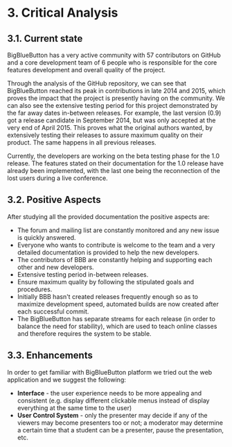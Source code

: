 # 3. Critical Analysis

## 3.1. Current state

BigBlueButton has a very active community with 57 contributors on GitHub and a core development team of 6 people who is responsible for the core features development and overall quality of the project.

Through the analysis of the GitHub repository, we can see that BigBlueButton reached its peak in contributions in late 2014 and 2015, which proves the impact that the project is presently having on the community. We can also see the extensive testing period for this project demonstrated by the far away dates in-between releases. For example, the last version (0.9) got a release candidate in September 2014, but was only accepted at the very end of April 2015. This proves what the original authors wanted, by extensively testing their releases to assure maximum quality on their product. The same happens in all previous releases.

Currently, the developers are working on the beta testing phase for the 1.0 release. The features stated on their documentation for the 1.0 release have already been implemented, with the last one being the reconnection of the lost users during a live conference. 

## 3.2. Positive Aspects

After studying all the provided documentation the positive aspects are:

  * The forum and mailing list are constantly monitored and any new issue is quickly answered.
  * Everyone who wants to contribute is welcome to the team and a very detailed documentation is provided to help the new developers.
  * The contributors of BBB are constantly helping and supporting each other and new developers.
  * Extensive testing period in-between releases.
  * Ensure maximum quality by following the stipulated goals and procedures.
  * Initially BBB hasn't created releases frequently enough so as to maximize development speed, automated builds are now created after each successful commit.
  * The BigBlueButton has separate streams for each release (in order to balance the need for stability), which are used to teach online classes and therefore requires the system to be stable.
  
## 3.3. Enhancements

In order to get familiar with BigBlueButton platform we tried out the web application and we suggest the following:

  * **Interface** - the user experience needs to be more appealing and consistent (e.g. display different clickable menus instead of display everything at the same time to the user)
  * **User Control System** - only the presenter may decide if any of the viewers may become presenters too or not; a moderator may determine a certain time that a student can be a presenter, pause the presentation, etc.
  
